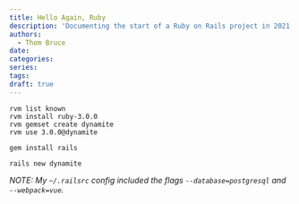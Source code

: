 ```yaml
---
title: Hello Again, Ruby
description: 'Documenting the start of a Ruby on Rails project in 2021.'
authors:
  - Thom Bruce
date:
categories:
series:
tags:
draft: true
---
```


```
rvm list known
rvm install ruby-3.0.0
rvm gemset create dynamite
rvm use 3.0.0@dynamite
```

```
gem install rails
```

```
rails new dynamite
```

_NOTE: My `~/.railsrc` config included the flags `--database=postgresql` and `--webpack=vue`._

